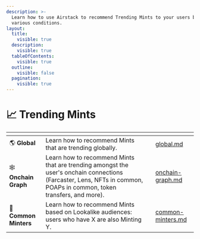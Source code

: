 ```yaml
---
description: >-
  Learn how to use Airstack to recommend Trending Mints to your users based on
  various conditions.
layout:
  title:
    visible: true
  description:
    visible: true
  tableOfContents:
    visible: true
  outline:
    visible: false
  pagination:
    visible: true
---
```


# 📈 Trending Mints



<table data-view="cards"><thead><tr><th></th><th></th><th></th><th data-hidden data-card-target data-type="content-ref"></th></tr></thead><tbody><tr><td><span data-gb-custom-inline data-tag="emoji" data-code="1f30e">🌎</span> <strong>Global</strong></td><td>Learn how to recommend Mints that are trending globally.</td><td></td><td><a href="global.md">global.md</a></td></tr><tr><td><span data-gb-custom-inline data-tag="emoji" data-code="1f578">🕸</span> <strong>Onchain Graph</strong></td><td>Learn how to recommend Mints that are trending amongst the user's onchain connections (Farcaster, Lens, NFTs in common, POAPs in common, token transfers, and more).</td><td></td><td><a href="onchain-graph.md">onchain-graph.md</a></td></tr><tr><td><span data-gb-custom-inline data-tag="emoji" data-code="1f45b">👛</span> <strong>Common Minters</strong></td><td>Learn how to recommend Mints based on Lookalike audiences: users who have X are also Minting Y.</td><td></td><td><a href="common-minters.md">common-minters.md</a></td></tr></tbody></table>

